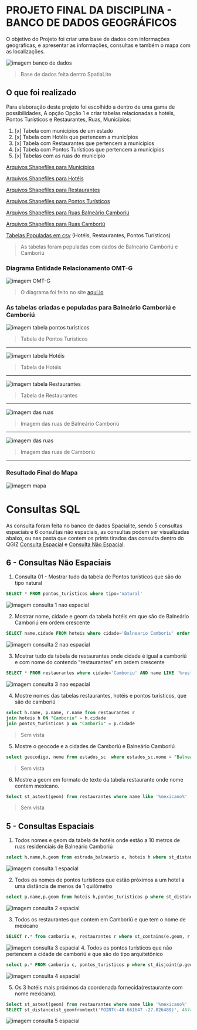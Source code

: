 # PROJETO FINAL DA DISCIPLINA - BANCO DE DADOS GEOGRÁFICOS

O objetivo do Projeto foi criar uma base de dados com informações geográficas, e apresentar as informações, consultas e também o mapa com as localizações.

![imagem banco de dados](/Img/Banco_de_dados/Banco_de_dados.png)
> Base de dados feita dentro SpatiaLite


## O que foi realizado

Para elaboração deste projeto foi escolhido a dentro de uma gama de possibilidades, A opção Opção 1 e criar tabelas relacionadas a hotéis, Pontos Turísticos e Restaurantes, Ruas, Municípios:

1. [x] Tabela com municípios de um estado
2. [x] Tabela com Hotéis que pertencem a municípios
3. [x] Tabela com Restaurantes que pertencem a municípios
4. [x] Tabela com Pontos Turísticos que pertencem a municípios
5. [x] Tabelas com as ruas do município


[Arquivos Shapefiles para Municípios](/estados/SC/)

[Arquivos Shapefiles para Hotéis](/Tabelas_populadas/Hoteis/)

[Arquivos Shapefiles para Restaurantes](/Tabelas_populadas/Restaurantes/)

[Arquivos Shapefiles para Pontos Turísticos](/Tabelas_populadas/Pontos_turisticos/)

[Arquivos Shapefiles para Ruas Balneário Camboriú](/Estradas/Balneario_camboriu/)

[Arquivos Shapefiles para Ruas Camboriú](/Estradas/Camboriu/)

[Tabelas Populadas em csv](/Tabelas_populadas/csv/) (Hotéis, Restaurantes, Pontos Turísticos)
> As tabelas foram populadas com dados de Balneário Camboriú e Camboriú
### Diagrama Entidade Relacionamento OMT-G

![imagem OMT-G](/Img/Banco_de_dados/Diagrama_omt-g.png)
> O diagrama foi feito no site [aqui.io](http://aqui.io/omtg/#)

### As tabelas criadas e populadas para Balneário Camboriú e Camboriú
![imagem tabela pontos turísticos](/Img/Banco_de_dados/Tabale_pontosTuristicos.png)
> Tabela de Pontos Turísticos
---
![imagem tabela Hotéis](/Img/Banco_de_dados/Tabela_hoteis.png)
> Tabela de Hotéis
---
![imagem tabela Restaurantes](/Img/Banco_de_dados/Tabela_restaurantes.png)
> Tabela de Restaurantes
---
![imagem das ruas](/Img/Mapa_Qgiz/Ruas_balnearioCamboriu.png)
> Imagem das ruas de Balneário Camboriú
---
![imagem das ruas](/Img/Mapa_Qgiz/Ruas_camboriu.png)
> Imagem das ruas de Camboriú
--- 
### Resultado Final do Mapa
![imagem mapa](/Img/Mapa_Qgiz/MapaPopulado.png)

# Consultas SQL
As consulta foram feita no banco de dados Spacialite, sendo 5 consultas espaciais e 6 consultas não espaciais, as consultas podem ser visualizadas abaixo, ou nas pasta que contem os prints tirados das consulta dentro do QGIZ [Consulta Espacial](/Img/Consulta_espacial/) e [Consulta Não Espacial](/Img/Consulta_nao_espacial/).

## 6 - Consultas Não Espaciais

1. Consulta 01 - Mostrar tudo da tabela de Pontos turísticos que são do tipo natural

```sql
SELECT * FROM pontos_turisticos where tipo='natural'
```
![imagem consulta 1 nao espacial](/Img/Consulta_nao_espacial/Consulta-01_Vista_N_Espacial.png)

2. Mostrar nome, cidade e geom da tabela hotéis em que são de Balneário Camboriú em ordem crescente

```sql
SELECT name,cidade FROM hoteis where cidade='Balneario Camboriu' order by name asc
```
![imagem consulta 2 nao espacial](/Img/Consulta_nao_espacial/Consulta-02_Vista_N_Espacial.png)

3. Mostrar tudo da tabela de restaurantes onde cidade é igual a camboriú e com nome do contendo “restaurantes” em ordem crescente

```sql
SELECT * FROM restaurantes where cidade='Camboriu' AND name LIKE '%restaurante%' order by name asc
```
![imagem consulta 3 nao espacial](/Img/Consulta_nao_espacial/Consulta-03_Vista_N_Espacial.png)

4. Mostre nomes das tabelas restaurantes, hotéis e pontos turísticos, que são de camboriú

```sql
select h.name, p.name, r.name from restaurantes r
join hoteis h ON "Camboriu" = h.cidade
join pontos_turisticos p on "Camboriu" = p.cidade
```
> Sem vista

5. Mostre o geocode e a cidades de Camboriú e Balneário Camboriú

```sql
select geocodigo, nome from estados_sc  where estados_sc.nome = "Balneário Camboriú" or estados_sc.nome = "Camboriú"
```
> Sem vista

6. Mostre a geom em formato de texto da tabela restaurante onde nome contem mexicano.
```sql
Select st_astext(geom) from restaurantes where name like '%mexicano%'
```
> Sem vista
## 5 - Consultas Espaciais

1. Todos nomes e geom da tabela de hotéis onde estão a 10 metros de ruas residenciais de Balneário Camboriú

```sql
select h.name,h.geom from estrada_balneario e, hoteis h where st_distance(h.geom, e.geom) <= 0.0001
```
![imagem consulta 1 espacial](/Img/Consulta_espacial/Consulta-01_Vista_Espacial.png)

2. Todos os nomes de pontos turísticos que estão próximos a um hotel a uma distância de menos de 1 quilômetro

```sql
select p.name,p.geom from hoteis h,pontos_turisticos p where st_distance(p.geom, h.geom) <= 0.01
```
![imagem consulta 2 espacial](/Img/Consulta_espacial/Consulta-02_Vista_Espacial.png)

3. Todos os restaurantes que contem em Camboriú e que tem o nome de mexicano

```sql
SELECT r.* from camboriu e, restaurantes r where st_contains(e.geom, r.geom) and r.name like '%mexicano%'
```
![imagem consulta 3 espacial](/Img/Consulta_espacial/Consulta-03_Vista_Espacial.png)
4. Todos os pontos turísticos que não pertencem a cidade de camboriú e que são do tipo arquitetônico

```sql
select p.* FROM camboriu c, pontos_turisticos p where st_disjoint(p.geom, c.geom) AND p.tipo="arquitetonico"
```
![imagem consulta 4 espacial](/Img/Consulta_espacial/Consulta-04_Vista_Espacial.png)

5. Os 3 hotéis mais próximos da coordenada fornecida(restaurante com nome mexicano).

```sql
Select st_astext(geom) from restaurantes where name like '%mexicano%'
SELECT st_distance(st_geomfromtext('POINT(-48.661647 -27.026489)', 4674), geom) AS distancia, * FROM hoteis ORDER BY distancia ASC limit 3
```
![imagem consulta 5 espacial](/Img/Consulta_espacial/Consulta-05_Vista_Espacial.png)
